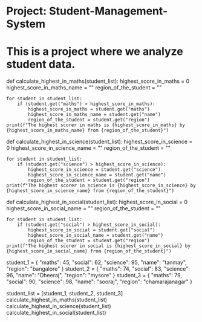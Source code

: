 # Project: Student-Management-System
# This is a project where we analyze student data.

def calculate_highest_in_maths(student_list):
    highest_score_in_maths = 0
    highest_score_in_maths_name = ""
    region_of_the_student = ""
    
    for student in student_list:
        if (student.get("maths") > highest_score_in_maths):
            highest_score_in_maths = student.get("maths")
            highest_score_in_maths_name = student.get("name")
            region_of_the_student = student.get("region")
    print(f"The highest scorer in maths is {highest_score_in_maths} by {highest_score_in_maths_name} from {region_of_the_student}")
    
def calculate_highest_in_science(student_list):
    highest_score_in_science = 0
    highest_score_in_science_name = ""
    region_of_the_student = ""
    
    for student in student_list:
        if (student.get("science") > highest_score_in_science):
            highest_score_in_science = student.get("science")
            highest_score_in_science_name = student.get("name")
            region_of_the_student = student.get("region")
    print(f"The highest scorer in science is {highest_score_in_science} by {highest_score_in_science_name} from {region_of_the_student}")

def calculate_highest_in_social(student_list):
    highest_score_in_social = 0
    highest_score_in_social_name = ""
    region_of_the_student = ""
    
    for student in student_list:
        if (student.get("social") > highest_score_in_social):
            highest_score_in_social = student.get("social")
            highest_score_in_social_name = student.get("name")
            region_of_the_student = student.get("region")
    print(f"The highest scorer in social is {highest_score_in_social} by {highest_score_in_social_name} from {region_of_the_student}")

student_1 = {
    "maths": 45,
    "social": 62,
    "science": 95,
    "name": "tanmay",
    "region": "bangalore"
}
student_2 = {
    "maths": 74,
    "social": 83,
    "science": 96,
    "name": "Dheeraj",
    "region": "mysore"
}
student_3 = {
    "maths": 79,
    "social": 90,
    "science": 98,
    "name": "sooraj",
    "region": "chamarajanagar"
}

student_list = [student_1, student_2, student_3]
calculate_highest_in_maths(student_list)
calculate_highest_in_science(student_list)
calculate_highest_in_social(student_list)
